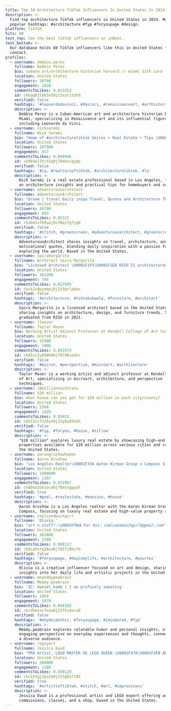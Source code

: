 ```yaml
---
title: Top 10 Architecture TikTok Influencers In United States In 2024
description: >-
  Find top architecture TikTok influencers in United States in 2024. Most
  popular hashtags: #architecture #fyp #foryoupage #design.
platform: TikTok
hits: 88
text_top: See the best TikTok influencers on inBeat.
text_bottom: >-
  Our database holds 88 TikTok influencers like this in United States for you to
  contact.
profiles:
  - username: debbie.perez
    fullname: Debbie Perez
    bio: cubana art/architecture historian harvard // miami Sith Lord
    location: United States
    followers: 30700
    engagement: 1828
    commentsToLikes: 0.013352
    id: ckbqq83l8b5n50j23xytitdt0
    verified: false
    hashtags: '#leonardodavinci, #davinci, #renaissanceart, #arthistory'
    description: >-
      Debbie Perez is a Cuban-American art and architecture historian based in
      Miami, specializing in Renaissance art and its influential figures,
      including Leonardo da Vinci.
  - username: nicksaremi
    fullname: Nick Saremi
    bio: "Home of #architecturetiktok Smiles • Real Estate • Tips \U0001F4CDLos Angeles"
    location: United States
    followers: 107800
    engagement: 857
    commentsToLikes: 0.049946
    id: ck9k9al5tcfbq0j784mvcqybp
    verified: false
    hashtags: '#ca, #realtorsoftiktok, #architecturetiktok, #la'
    description: >-
      Nick Saremi is a real estate professional based in Los Angeles, focusing
      on architecture insights and practical tips for homebuyers and sellers.
  - username: adventurousarchitect
    fullname: AdventurousArchitect
    bio: "Dream | travel Daily inspo Travel, Quotes and Architecture Thanks for 49k \U0001F60D"
    location: United States
    followers: 49700
    engagement: 893
    commentsToLikes: 0.05315
    id: cka6dzxfk9uaj0i78q1fgfyq8
    verified: false
    hashtags: '#stitch, #greenscreen, #adventurousarchitect, #greenscreenvideo'
    description: >-
      AdventurousArchitect shares insights on travel, architecture, and
      motivational quotes, blending daily inspiration with a passion for
      exploring the world. Based in the United States.
  - username: sairamargarita
    fullname: Architect Saira Margarita
    bio: "Licensed Architect \U0001F1F5\U0001F1ED RISD’21 architecture@sairamargarita.com \U0001F447FREE EBOOK!\U0001F447"
    location: United States
    followers: 161200
    engagement: 766
    commentsToLikes: 0.017895
    id: ckck2z8pummpj0j233qrlp8ov
    verified: false
    hashtags: '#architecture, #tiktokskwela, #furniture, #architect'
    description: >-
      Saira Margarita is a licensed architect based in the United States,
      sharing insights on architecture, design, and furniture trends. She
      graduated from RISD in 2021.
  - username: tlmazer
    fullname: Taylor Mazer
    bio: Working Artist Adjunct Professor at Kendall College of Art taylordraws.com
    location: United States
    followers: 15900
    engagement: 1806
    commentsToLikes: 0.051973
    id: ck95xi2y060h80j78l90sodnc
    verified: false
    hashtags: '#micron, #perspective, #microart, #architecture'
    description: >-
      Taylor Mazer is a working artist and adjunct professor at Kendall College
      of Art, specializing in microart, architecture, and perspective
      techniques.
  - username: 10millioneachstate
    fullname: $10 million
    bio: what house can you get for $10 million in each city/county?
    location: United States
    followers: 2568
    engagement: 1428
    commentsToLikes: 0.05633
    id: ckbfalcf226yo0j23ybu891hh
    verified: false
    hashtags: '#fyp, #foryou, #house, #zillow'
    description: >-
      "$10 million" explores luxury real estate by showcasing high-end
      properties available for $10 million across various cities and counties in
      the United States.
  - username: aarongrushowhomes
    fullname: Aaron Grushow
    bio: "Los Angeles Realtor\U0001F334 Aaron Kirman Group x Compass $7 Billion+ Team Sales"
    location: United States
    followers: 1400000
    engagement: 1397
    commentsToLikes: 0.021967
    id: ck80oo2ohiocw0j78mtngppaf
    verified: true
    hashtags: '#pool, #realestate, #mansion, #house'
    description: >-
      Aaron Grushow is a Los Angeles realtor with the Aaron Kirman Group at
      Compass, focusing on luxury real estate and high-value property sales.
  - username: coolsandwichgirl
    fullname: 'Olivia '
    bio: "art n stuff!✨\U0001F96A For biz: coolsandwichgirl@gmail.com"
    location: United States
    followers: 161600
    engagement: 2398
    commentsToLikes: 0.008117
    id: ck8sahxtq28ua0j7857i8mifm
    verified: false
    hashtags: '#foryoupage, #dayinmylife, #architecture, #pourtoi'
    description: >-
      Olivia is a creative influencer focused on art and design, sharing
      insights into her daily life and artistic projects in the United States.
  - username: meandmypeabrain
    fullname: Me&my.peabrain
    bio: 'SC: daniel_kamb | I am profusely sweating'
    location: United States
    followers: 2064
    engagement: 1078
    commentsToLikes: 0.048102
    id: ckcdhesxc7nzw0j23fhi4uru8
    verified: false
    hashtags: '#whydoidothis, #foryoupage, #imsobored, #fyp'
    description: >-
      Me&my.peabrain explores relatable humor and personal insights, offering an
      engaging perspective on everyday experiences and thoughts, connecting with
      a diverse audience.
  - username: ragzyart
    fullname: Jessica Ewud
    bio: "PRO Artist, LEGO MASTER OG LEGO QUEEN \U0001F478\U0001F3FB ART COMMISSIONS, CLASSES, &SHOP⬇️"
    location: United States
    followers: 266000
    engagement: 1280
    commentsToLikes: 0.030129
    id: ckck53gj3puzb0j233g0olt05
    verified: true
    hashtags: '#artistsoftiktok, #stitch, #art, #impressions'
    description: >-
      Jessica Ewud is a professional artist and LEGO expert offering art
      commissions, classes, and a shop, based in the United States.
---
```


